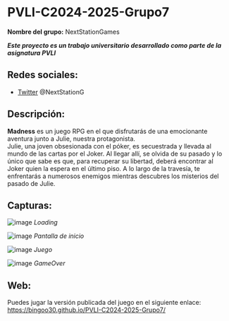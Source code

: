 # PVLI-C2024-2025-Grupo7
**Nombre del grupo:** NextStationGames  

***Este proyecto es un trabajo universitario desarrollado como parte de la asignatura PVLI***  

## Redes sociales:
- [Twitter](https://x.com/NextStationG) @NextStationG  

## Descripción:   
**Madness** es un juego RPG en el que disfrutarás de una emocionante aventura junto a Julie, nuestra protagonista.   
Julie, una joven obsesionada con el póker, es secuestrada y llevada al mundo de las cartas por el Joker.
Al llegar allí, se olvida de su pasado y lo único que sabe es que, para recuperar su libertad, deberá encontrar al Joker quien la espera en el último piso. A lo largo de la travesía, te enfrentarás a numerosos enemigos mientras descubres los misterios del pasado de Julie.   
    
## Capturas:  

![image](https://github.com/user-attachments/assets/1b18da63-18db-4bb0-bd16-144a60320b8f)
*Loading*


![image](https://github.com/user-attachments/assets/dde17858-2933-49a0-b948-e9c4088c6830)
*Pantalla de inicio*


![image](https://github.com/user-attachments/assets/f0466ae0-ad26-4812-bb29-57b1b27146c0)
*Juego*

![image](https://github.com/user-attachments/assets/8532efb9-7a79-4dbd-8a50-fc6ddb138622)
*GameOver*

## Web: 
Puedes jugar la versión publicada del juego en el siguiente enlace:
https://bingoo30.github.io/PVLI-C2024-2025-Grupo7/  
